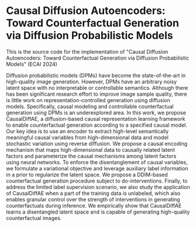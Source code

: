 # Causal Diffusion Autoencoders: Toward Counterfactual Generation via Diffusion Probabilistic Models
This is the source code for the implementation of "Causal Diffusion Autoencoders: Toward Counterfactual Generation via Diffusion Probabilistic Models" (ECAI 2024)

Diffusion probabilistic models (DPMs) have become the state-of-the-art in high-quality image generation. However, DPMs have an arbitrary noisy latent space with no interpretable or controllable semantics. Although there has been significant research effort to improve image sample quality, there is little work on representation-controlled generation using diffusion models. Specifically, causal modeling and controllable counterfactual generation using DPMs is an underexplored area. In this work, we propose CausalDiffAE, a diffusion-based causal representation learning framework to enable counterfactual generation according to a specified causal model. Our key idea is to use an encoder to extract high-level semantically meaningful causal variables from high-dimensional data and model stochastic variation using reverse diffusion. We propose a causal encoding mechanism that maps high-dimensional data to causally related latent factors and parameterize the causal mechanisms among latent factors using neural networks. To enforce the disentanglement of causal variables, we formulate a variational objective and leverage auxiliary label information in a prior to regularize the latent space. We propose a DDIM-based counterfactual generation procedure subject to do-interventions. Finally, to address the limited label supervision scenario, we also study the application of CausalDiffAE when a part of the training data is unlabeled, which also enables granular control over the strength of interventions in generating counterfactuals during inference. We empirically show that CausalDiffAE learns a disentangled latent space and is capable of generating high-quality counterfactual images.
